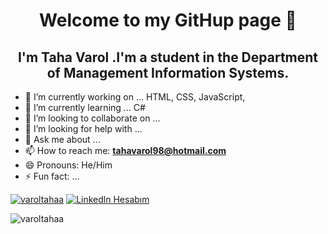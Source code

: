 <h1 align="center"> Welcome to my GitHup page 👋</h1>
<h2 align="center">I'm Taha Varol .I'm a student in the Department of Management Information Systems.</h2>


- 🔭 I’m currently working on ... HTML, CSS, JavaScript,
- 🌱 I’m currently learning ... C#
- 👯 I’m looking to collaborate on ...
- 🤔 I’m looking for help with ...
- 💬 Ask me about ...
- 📫 How to reach me:  **tahavarol98@hotmail.com**
- 😄 Pronouns: He/Him
- ⚡ Fun fact: ...

<p align="left"> <a href="https://twitter.com/varoltahaa" target="blank"><img src="https://img.shields.io/twitter/follow/varoltahaa?logo=twitter&style=for-the-badge" alt="varoltahaa" /></a>
<a href="https://www.linkedin.com/in/varoltahaa/" target="_blank" rel="nofollow"> <img alt = "Linkedln Hesabım"src =" https://img.shields.io/badge/LinkedIn-0077B5?style=for-the-badge&logo=linkedin&logoColor=white "/> </a> 

<p align="left"> <img src="https://komarev.com/ghpvc/?username=varoltahaa&label=Profile%20views&color=0e75b6&style=flat" alt="varoltahaa" /> </p> 
